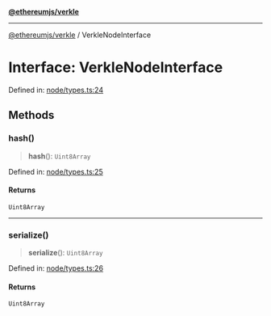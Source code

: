 [**@ethereumjs/verkle**](../README.md)

***

[@ethereumjs/verkle](../README.md) / VerkleNodeInterface

# Interface: VerkleNodeInterface

Defined in: [node/types.ts:24](https://github.com/ethereumjs/ethereumjs-monorepo/blob/master/packages/verkle/src/node/types.ts#L24)

## Methods

### hash()

> **hash**(): `Uint8Array`

Defined in: [node/types.ts:25](https://github.com/ethereumjs/ethereumjs-monorepo/blob/master/packages/verkle/src/node/types.ts#L25)

#### Returns

`Uint8Array`

***

### serialize()

> **serialize**(): `Uint8Array`

Defined in: [node/types.ts:26](https://github.com/ethereumjs/ethereumjs-monorepo/blob/master/packages/verkle/src/node/types.ts#L26)

#### Returns

`Uint8Array`
